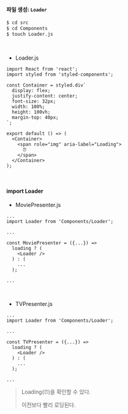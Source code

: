 #### 파일 생성: `Loader`

```bash
$ cd src
$ cd Components
$ touch Loader.js
```

<br>

- Loader.js

```react
import React from 'react';
import styled from 'styled-components';

const Container = styled.div`
  display: flex;
  justify-content: center;
  font-size: 32px;
  width: 100%;
  height: 100vh;
  margin-top: 40px;
`;

export default () => (
  <Container>
    <span role="img" aria-label="Loading">
      ⏰
    </span>
  </Container>
);
```

<br>

#### import Loader

- MoviePresenter.js

```react
...
import Loader from 'Components/Loader';

...

const MoviePresenter = ({...}) =>
  loading ? (
    <Loader />
  ) : (
    ...
  );

...
```

<br>

- TVPresenter.js

```react
...
import Loader from 'Components/Loader';

...

const TVPresenter = ({...}) =>
  loading ? (
    <Loader />
  ) : (
    ...
  );

...
```

> Loading(⏰)을 확인할 수 있다.
>
> 이전보다 빨리 로딩된다.

<br>

<br>

